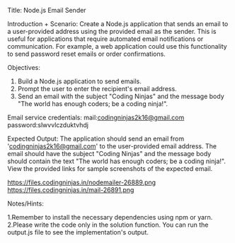 Title: Node.js Email Sender

Introduction + Scenario:
Create a Node.js application that sends an email to a user-provided address using the provided email as the sender. This is useful for applications that require automated email notifications or communication. For example, a web application could use this functionality to send password reset emails or order confirmations.

Objectives:

1. Build a Node.js application to send emails.
2. Prompt the user to enter the recipient's email address.
3. Send an email with the subject "Coding Ninjas" and the message body "The world has enough coders; be a coding ninja!".

Email service credentials:
mail:codingninjas2k16@gmail.com
password:slwvvlczduktvhdj

Expected Output:
The application should send an email from 'codingninjas2k16@gmail.com' to the user-provided email address. The email should have the subject "Coding Ninjas" and the message body should contain the text "The world has enough coders; be a coding ninja!". View the provided links for sample screenshots of the expected email.

https://files.codingninjas.in/nodemailer-26889.png
https://files.codingninjas.in/mail-26891.png

Notes/Hints:

1.Remember to install the necessary dependencies using npm or yarn.
2.Please write the code only in the solution function. You can run the output.js file to see the implementation's output.
